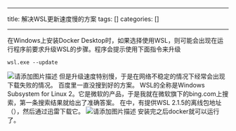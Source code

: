 
--- 
title:  解决WSL更新速度慢的方案 
tags: []
categories: [] 

---
在Windows上安装Docker Desktop时，如果选择使用WSL，则可能会出现在运行程序前要求升级WSL的步骤。程序会提示使用下面指令来升级

```
wsl.exe --update

```

<img src="https://img-blog.csdnimg.cn/direct/6c41076b7cfb4c3b9f728a9b946787d8.png" alt="请添加图片描述"> 但是升级速度特别慢，于是在网络不稳定的情况下经常会出现下载失败的情况。 百度里一直没搜到好的方案。 WSL的全称是Windows Subsystem for Linux 2。它是微软的产品，于是我就在微软旗下的bing.com上搜索，第一条搜索结果就给出了准确答案。 在中，有提供WSL 2.1.5的离线包地址（），然后通过迅雷下载它。 <img src="https://img-blog.csdnimg.cn/direct/ff55aeb4663442278db12873d1c7bf5f.png" alt="请添加图片描述"> 安装完之后docker就可以运行了。
